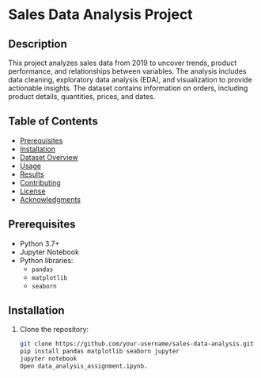 # Sales Data Analysis Project

## Description
This project analyzes sales data from 2019 to uncover trends, product performance, and relationships between variables. The analysis includes data cleaning, exploratory data analysis (EDA), and visualization to provide actionable insights. The dataset contains information on orders, including product details, quantities, prices, and dates.

## Table of Contents
- [Prerequisites](#prerequisites)
- [Installation](#installation)
- [Dataset Overview](#dataset-overview)
- [Usage](#usage)
- [Results](#results)
- [Contributing](#contributing)
- [License](#license)
- [Acknowledgments](#acknowledgments)

## Prerequisites
- Python 3.7+
- Jupyter Notebook
- Python libraries:
  - `pandas`
  - `matplotlib`
  - `seaborn`

## Installation
1. Clone the repository:
   ```bash
   git clone https://github.com/your-username/sales-data-analysis.git
   pip install pandas matplotlib seaborn jupyter
   jupyter notebook
   Open data_analysis_assignment.ipynb.
